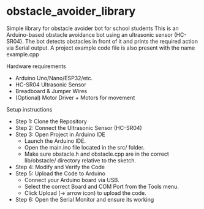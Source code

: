 # obstacle_avoider_library
Simple library for obstacle avoider bot for school students 
This is an Arduino-based obstacle avoidance bot using an ultrasonic sensor (HC-SR04). The bot detects obstacles in front of it and prints the required action via Serial output.
A project example code file is also present with the name example.cpp

Hardware requirements
- Arduino Uno/Nano/ESP32/etc.
- HC-SR04 Ultrasonic Sensor
- Breadboard & Jumper Wires
- (Optional) Motor Driver + Motors for movement

Setup instructions
- Step 1: Clone the Repository
- Step 2: Connect the Ultrasonic Sensor (HC-SR04)
- Step 3: Open Project in Arduino IDE
  - Launch the Arduino IDE.
  - Open the main.ino file located in the src/ folder.
  - Make sure obstacle.h and obstacle.cpp are in the correct lib/obstacle/ directory relative to the sketch.
- Step 4: Modify and Verify the Code
- Step 5: Upload the Code to Arduino
  - Connect your Arduino board via USB.
  - Select the correct Board and COM Port from the Tools menu.
  - Click Upload (→ arrow icon) to upload the code.
- Step 6: Open the Serial Monitor and ensure its working
  


